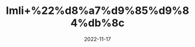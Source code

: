 ---
title: 'Imli+%22%d8%a7%d9%85%d9%84%db%8c'
date: '2022-11-17' 
metatag: '' 
inventory: '0' 
draft: false 
# meta description 
shortDescripton: 'Tamarind+is+a+rich+source+of+magnesium.+It+also+contains+more+calcium+than+many+plant+foods.+The+combination+of+these+two+minerals%2c+plus+weight-bearing+exercise%2c+could+help+prevent+osteoporosis+and+bone+fractures.+The+body+requires+vitamin+D+to+use+calcium.'
description: 'Food+Product'
longdescription: ''
tags: ''
brand: ''
subCategory: ''
sellCount: '0'
featured: True
# product Price
price: '150.0'
# Product Short Description
shortDescription: 'Tamarind+is+a+rich+source+of+magnesium.+It+also+contains+more+calcium+than+many+plant+foods.+The+combination+of+these+two+minerals%2c+plus+weight-bearing+exercise%2c+could+help+prevent+osteoporosis+and+bone+fractures.+The+body+requires+vitamin+D+to+use+calcium.'
productID: '389968B2-922C-ED11-9968-005056B3A416'
type: 'products'
category: 'Food+Product' 
thumnailproduct: 'https://eraconnect.blob.core.windows.net/product-images/aminsaddiquidawakhana/389968B2-922C-ED11-9968-005056B3A416.webp' 
images:
  - image: 'https://eraconnect.blob.core.windows.net/product-images/aminsaddiquidawakhana/389968B2-922C-ED11-9968-005056B3A416.webp'  
Variants:
---